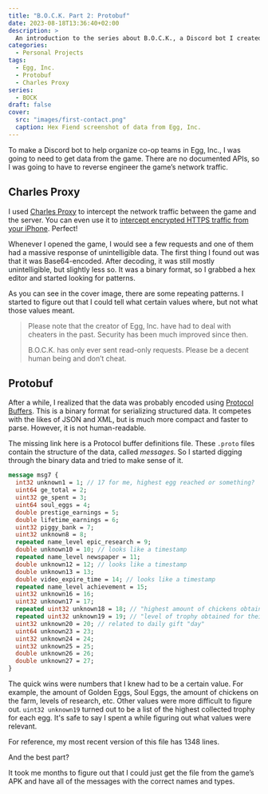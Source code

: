 ```yaml
---
title: "B.O.C.K. Part 2: Protobuf"
date: 2023-08-18T13:36:40+02:00
description: >
  An introduction to the series about B.O.C.K., a Discord bot I created to help organize co-op teams in Egg, Inc.
categories:
  - Personal Projects
tags:
  - Egg, Inc.
  - Protobuf
  - Charles Proxy
series:
  - BOCK
draft: false
cover:
  src: "images/first-contact.png"
  caption: Hex Fiend screenshot of data from Egg, Inc.
---
```


To make a Discord bot to help organize co-op teams in Egg, Inc., I was going to need to get data from the game.
There are no documented APIs, so I was going to have to reverse engineer the game’s network traffic.

## Charles Proxy

I used [Charles Proxy](https://www.charlesproxy.com/) to intercept the network traffic between the game and the server.
You can even use it
to [intercept encrypted HTTPS traffic from your iPhone](https://www.charlesproxy.com/documentation/using-charles/ssl-certificates/).
Perfect!

Whenever I opened the game, I would see a few requests and one of them had a massive response of unintelligible data.
The first thing I found out was that it was Base64-encoded. After decoding, it was still mostly unintelligible, but
slightly less so. It was a binary format, so I grabbed a hex editor and started looking for patterns.

[//]: # (![Hex editor screenshot]&#40;images/first-contact.png "Hex editor screenshot"&#41;)

As you can see in the cover image, there are some repeating patterns. I started to figure out that I could tell what
certain values where, but not what those values meant.

> Please note that the creator of Egg, Inc. have had to deal with cheaters in the past. Security has been much improved
> since then.
>
> B.O.C.K. has only ever sent read-only requests. Please be a decent human being and don’t cheat.

## Protobuf

After a while, I realized that the data was probably encoded using [Protocol Buffers](https://protobuf.dev). This is a
binary format for serializing structured data. It competes with the likes of JSON and XML, but is much more compact and
faster to parse. However, it is not human-readable.

The missing link here is a Protocol buffer definitions file. These `.proto` files contain the structure of the data,
called *messages*. So I started digging through the binary data and tried to make sense of it.

```protobuf
message msg7 {
  int32 unknown1 = 1; // 17 for me, highest egg reached or something?
  uint64 ge_total = 2;
  uint32 ge_spent = 3;
  uint64 soul_eggs = 4;
  double prestige_earnings = 5;
  double lifetime_earnings = 6;
  uint32 piggy_bank = 7;
  uint32 unknown8 = 8;
  repeated name_level epic_research = 9;
  double unknown10 = 10; // looks like a timestamp
  repeated name_level newspaper = 11;
  double unknown12 = 12; // looks like a timestamp
  double unknown13 = 13;
  double video_expire_time = 14; // looks like a timestamp
  repeated name_level achievement = 15;
  uint32 unknown16 = 16;
  uint32 unknown17 = 17;
  repeated uint32 unknown18 = 18; // "highest amount of chickens obtained on that egg"
  repeated uint32 unknown19 = 19; // "level of trophy obtained for their respective eggs"
  uint32 unknown20 = 20; // related to daily gift "day"
  uint64 unknown23 = 23;
  uint32 unknown24 = 24;
  uint32 unknown25 = 25;
  double unknown26 = 26;
  double unknown27 = 27;
}
```

The quick wins were numbers that I knew had to be a certain value. For example, the amount of Golden Eggs, Soul Eggs,
the amount of chickens on the farm, levels of research, etc. Other values were more difficult to figure
out. `uint32 unknown19` turned out to be a list of the highest collected trophy for each egg. It's safe to say I spent a
while figuring out what values were relevant.

For reference, my most recent version of this file has 1348 lines.

And the best part?

It took me months to figure out that I could just get the file from the game’s APK and have all of the messages
with the correct names and types.